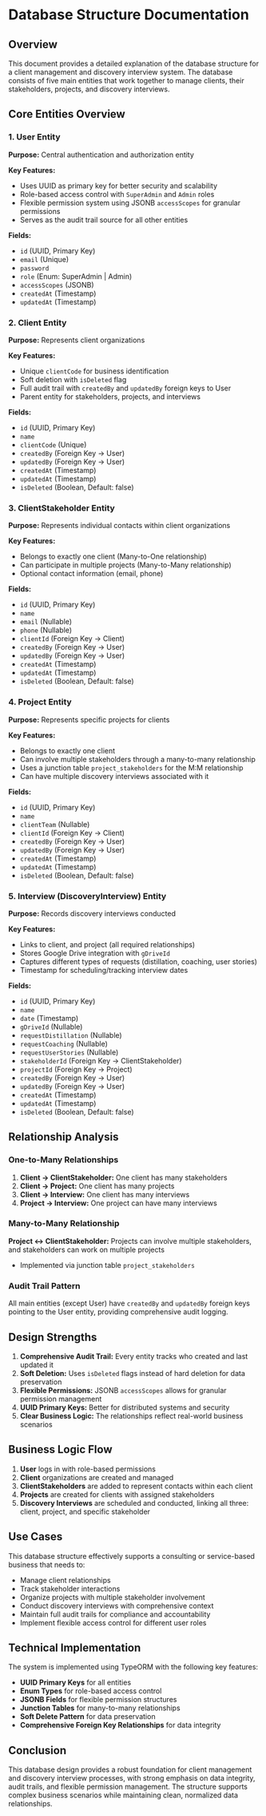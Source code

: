 # Database Structure Documentation

## Overview

This document provides a detailed explanation of the database structure for a client management and discovery interview system. The database consists of five main entities that work together to manage clients, their stakeholders, projects, and discovery interviews.

## Core Entities Overview

### 1. User Entity

**Purpose:** Central authentication and authorization entity

**Key Features:**
- Uses UUID as primary key for better security and scalability
- Role-based access control with `SuperAdmin` and `Admin` roles
- Flexible permission system using JSONB `accessScopes` for granular permissions
- Serves as the audit trail source for all other entities

**Fields:**
- `id` (UUID, Primary Key)
- `email` (Unique)
- `password`
- `role` (Enum: SuperAdmin | Admin)
- `accessScopes` (JSONB)
- `createdAt` (Timestamp)
- `updatedAt` (Timestamp)

### 2. Client Entity

**Purpose:** Represents client organizations

**Key Features:**
- Unique `clientCode` for business identification
- Soft deletion with `isDeleted` flag
- Full audit trail with `createdBy` and `updatedBy` foreign keys to User
- Parent entity for stakeholders, projects, and interviews

**Fields:**
- `id` (UUID, Primary Key)
- `name`
- `clientCode` (Unique)
- `createdBy` (Foreign Key → User)
- `updatedBy` (Foreign Key → User)
- `createdAt` (Timestamp)
- `updatedAt` (Timestamp)
- `isDeleted` (Boolean, Default: false)

### 3. ClientStakeholder Entity

**Purpose:** Represents individual contacts within client organizations

**Key Features:**
- Belongs to exactly one client (Many-to-One relationship)
- Can participate in multiple projects (Many-to-Many relationship)
- Optional contact information (email, phone)

**Fields:**
- `id` (UUID, Primary Key)
- `name`
- `email` (Nullable)
- `phone` (Nullable)
- `clientId` (Foreign Key → Client)
- `createdBy` (Foreign Key → User)
- `updatedBy` (Foreign Key → User)
- `createdAt` (Timestamp)
- `updatedAt` (Timestamp)
- `isDeleted` (Boolean, Default: false)

### 4. Project Entity

**Purpose:** Represents specific projects for clients

**Key Features:**
- Belongs to exactly one client
- Can involve multiple stakeholders through a many-to-many relationship
- Uses a junction table `project_stakeholders` for the M:M relationship
- Can have multiple discovery interviews associated with it

**Fields:**
- `id` (UUID, Primary Key)
- `name`
- `clientTeam` (Nullable)
- `clientId` (Foreign Key → Client)
- `createdBy` (Foreign Key → User)
- `updatedBy` (Foreign Key → User)
- `createdAt` (Timestamp)
- `updatedAt` (Timestamp)
- `isDeleted` (Boolean, Default: false)

### 5. Interview (DiscoveryInterview) Entity

**Purpose:** Records discovery interviews conducted

**Key Features:**
- Links to client, and project (all required relationships)
- Stores Google Drive integration with `gDriveId`
- Captures different types of requests (distillation, coaching, user stories)
- Timestamp for scheduling/tracking interview dates

**Fields:**
- `id` (UUID, Primary Key)
- `name`
- `date` (Timestamp)
- `gDriveId` (Nullable)
- `requestDistillation` (Nullable)
- `requestCoaching` (Nullable)
- `requestUserStories` (Nullable)
- `stakeholderId` (Foreign Key → ClientStakeholder)
- `projectId` (Foreign Key → Project)
- `createdBy` (Foreign Key → User)
- `updatedBy` (Foreign Key → User)
- `createdAt` (Timestamp)
- `updatedAt` (Timestamp)
- `isDeleted` (Boolean, Default: false)

## Relationship Analysis

### One-to-Many Relationships

1. **Client → ClientStakeholder:** One client has many stakeholders
2. **Client → Project:** One client has many projects
3. **Client → Interview:** One client has many interviews
4. **Project → Interview:** One project can have many interviews

### Many-to-Many Relationship

**Project ↔ ClientStakeholder:** Projects can involve multiple stakeholders, and stakeholders can work on multiple projects
- Implemented via junction table `project_stakeholders`

### Audit Trail Pattern

All main entities (except User) have `createdBy` and `updatedBy` foreign keys pointing to the User entity, providing comprehensive audit logging.

## Design Strengths

1. **Comprehensive Audit Trail:** Every entity tracks who created and last updated it
2. **Soft Deletion:** Uses `isDeleted` flags instead of hard deletion for data preservation
3. **Flexible Permissions:** JSONB `accessScopes` allows for granular permission management
4. **UUID Primary Keys:** Better for distributed systems and security
5. **Clear Business Logic:** The relationships reflect real-world business scenarios

## Business Logic Flow

1. **User** logs in with role-based permissions
2. **Client** organizations are created and managed
3. **ClientStakeholders** are added to represent contacts within each client
4. **Projects** are created for clients with assigned stakeholders
5. **Discovery Interviews** are scheduled and conducted, linking all three: client, project, and specific stakeholder

## Use Cases

This database structure effectively supports a consulting or service-based business that needs to:

- Manage client relationships
- Track stakeholder interactions
- Organize projects with multiple stakeholder involvement
- Conduct discovery interviews with comprehensive context
- Maintain full audit trails for compliance and accountability
- Implement flexible access control for different user roles

## Technical Implementation

The system is implemented using TypeORM with the following key features:

- **UUID Primary Keys** for all entities
- **Enum Types** for role-based access control
- **JSONB Fields** for flexible permission structures
- **Junction Tables** for many-to-many relationships
- **Soft Delete Pattern** for data preservation
- **Comprehensive Foreign Key Relationships** for data integrity

## Conclusion

This database design provides a robust foundation for client management and discovery interview processes, with strong emphasis on data integrity, audit trails, and flexible permission management. The structure supports complex business scenarios while maintaining clean, normalized data relationships.